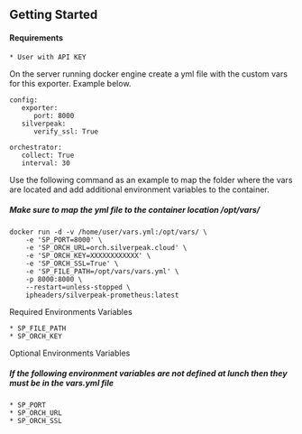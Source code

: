 Getting Started
---------------
#### Requirements
~~~~~~~~~~~~~~~~~~~~
* User with API KEY
~~~~~~~~~~~~~~~~~~~~

On the server running docker engine create a yml file with the custom vars for this exporter. Example below.
~~~~~~~~~~~~~~~~~~~~
config:
   exporter:
      port: 8000
   silverpeak:
      verify_ssl: True

orchestrator:
   collect: True
   interval: 30
~~~~~~~~~~~~~~~~~~~~

Use the following command as an example to map the folder where the vars are located and add additional environment variables to the container.
##### Make sure to map the yml file to the container location /opt/vars/

~~~~~~~~~~~~~~~~~~~~
docker run -d -v /home/user/vars.yml:/opt/vars/ \
    -e 'SP_PORT=8000' \
    -e 'SP_ORCH_URL=orch.silverpeak.cloud' \
    -e 'SP_ORCH_KEY=XXXXXXXXXXXX' \
    -e 'SP_ORCH_SSL=True' \
    -e 'SP_FILE_PATH=/opt/vars/vars.yml' \
    -p 8000:8000 \
    --restart=unless-stopped \
    ipheaders/silverpeak-prometheus:latest
~~~~~~~~~~~~~~~~~~~~


Required Environments Variables
~~~~~~~~~~~~~~~~~~~~
* SP_FILE_PATH
* SP_ORCH_KEY
~~~~~~~~~~~~~~~~~~~~

Optional Environments Variables
##### If the following environment variables are not defined at lunch then they must be in the vars.yml file
~~~~~~~~~~~~~~~~~~~~
* SP_PORT
* SP_ORCH_URL
* SP_ORCH_SSL
~~~~~~~~~~~~~~~~~~~~
